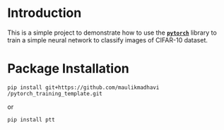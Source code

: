 # Introduction

This is a simple project to demonstrate how to use the [**`pytorch`**](https://pytorch.org/) library to train a simple neural network to classify images of CIFAR-10 dataset.

# Package Installation

```
pip install git+https://github.com/maulikmadhavi
/pytorch_training_template.git
```

or

```
pip install ptt
```
